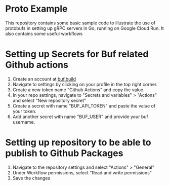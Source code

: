 # Proto Example
This repository contains some basic sample code to illustrate the use of protobufs in setting up gRPC servers in Go, 
running on Google Cloud Run. It also contains some useful workflows 

# Setting up Secrets for Buf related Github actions
1. Create an account at [buf.build](https://buf.build)
2. Navigate to settings by clicking on your profile in the top right corner.
3. Create a new token name "Github Actions" and copy the value.
4. In your repo settings, navigate to "Secrets and variables" > "Actions" and select "New repository secret"
5. Create a secret with name "BUF_API_TOKEN" and paste the value of your token.
6. Add another secret with name "BUF_USER" and provide your buf username.

# Setting up repository to be able to publish to Github Packages
1. Navigate to the repository settings and select "Actions" > "General"
2. Under Workflow permissions, select "Read and write permissions"
3. Save the changes